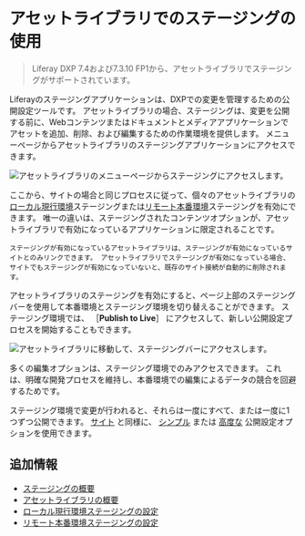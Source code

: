 # アセットライブラリでのステージングの使用

> Liferay DXP 7.4および7.3.10 FP1から、アセットライブラリでステージングがサポートされています。

Liferayのステージングアプリケーションは、DXPでの変更を管理するための公開設定ツールです。 アセットライブラリの場合、ステージングは、変更を公開する前に、Webコンテンツまたはドキュメントとメディアアプリケーションでアセットを追加、削除、および編集するための作業環境を提供します。 メニューページからアセットライブラリのステージングアプリケーションにアクセスできます。

![アセットライブラリのメニューページからステージングにアクセスします。](./using-staging-in-asset-libraries/images/01.png)

ここから、サイトの場合と同じプロセスに従って、個々のアセットライブラリの[ローカル現行環境](./configuring-local-live-staging.md)ステージングまたは[リモート本番環境](./configuring-remote-live-staging.md)ステージングを有効にできます。 唯一の違いは、ステージングされたコンテンツオプションが、アセットライブラリで有効になっているアプリケーションに限定されることです。

```{important}
ステージングが有効になっているアセットライブラリは、ステージングが有効になっているサイトとのみリンクできます。 アセットライブラリでステージングが有効になっている場合、サイトでもステージングが有効になっていないと、既存のサイト接続が自動的に削除されます。 
```

アセットライブラリのステージングを有効にすると、ページ上部のステージングバーを使用して本番環境とステージング環境を切り替えることができます。 ステージング環境では、 ［**Publish to Live**］ にアクセスして、新しい公開設定プロセスを開始することもできます。

![アセットライブラリに移動して、ステージングバーにアクセスします。](./using-staging-in-asset-libraries/images/02.png)

多くの編集オプションは、ステージング環境でのみアクセスできます。 これは、明確な開発プロセスを維持し、本番環境での編集によるデータの競合を回避するためです。

ステージング環境で変更が行われると、それらは一度にすべて、または一度に1つずつ公開できます。 [サイト](./site-staging-ui-reference.md#publish-to-live) と同様に、 [シンプル](./site-staging-ui-reference.md#simple-publishing) または [高度な](./site-staging-ui-reference.md#advanced-publishing) 公開設定オプションを使用できます。

## 追加情報

* [ステージングの概要](../staging.md)
* [アセットライブラリの概要](../../../content-authoring-and-management/asset-libraries/asset-libraries-overview.md)
* [ローカル現行環境ステージングの設定](./configuring-local-live-staging.md)
* [リモート本番環境ステージングの設定](./configuring-remote-live-staging.md)
